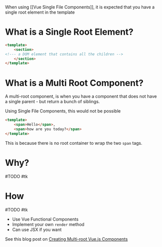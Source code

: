 When using [[Vue Single File Components]], it is expected that you have a single root element in the template

# What is a Single Root Element?

```html
<template>
	<section>
<!--- a DOM element that contains all the children -->	
	</section>
</template>
```

# What is a Multi Root Component?

A multi-root component, is when you have a component that does not have a single parent - but return a bunch of siblings. 

Using Single File Components, this would not be possible

```html
<template>
	<span>Hello</span>, 
	<span>how are you today?</span>
</template>
```

This is because there is no root container to wrap the two `span` tags.

# Why?

#TODO  #tk 

# How

#TODO #tk 

- Use Vue Functional Components
- Implement your own `render` method
- Can use JSX if you want

See this blog post on [Creating Multi-root Vue.js Components](https://zendev.com/2018/05/07/multi-root-vue-components.html)